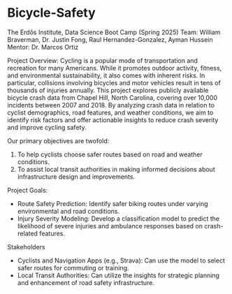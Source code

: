 # Bicycle-Safety

The Erdős Institute, Data Science Boot Camp (Spring 2025)
Team: William Braverman, Dr. Justin Fong, Raul Hernandez-Gonzalez, Ayman Hussein
Mentor: Dr. Marcos Ortiz


Project Overview:
Cycling is a popular mode of transportation and recreation for many Americans. While it promotes outdoor activity, fitness, and environmental sustainability, it also comes with inherent risks. In particular, collisions involving bicycles and motor vehicles result in tens of thousands of injuries annually.
This project explores publicly available bicycle crash data from Chapel Hill, North Carolina, covering over 10,000 incidents between 2007 and 2018. By analyzing crash data in relation to cyclist demographics, road features, and weather conditions, we aim to identify risk factors and offer actionable insights to reduce crash severity and improve cycling safety.

Our primary objectives are twofold:
1. To help cyclists choose safer routes based on road and weather conditions.
2. To assist local transit authorities in making informed decisions about infrastructure design and improvements.

Project Goals:
- Route Safety Prediction: Identify safer biking routes under varying environmental and road conditions.
- Injury Severity Modeling: Develop a classification model to predict the likelihood of severe injuries and ambulance responses based on crash-related features.

Stakeholders
- Cyclists and Navigation Apps (e.g., Strava): Can use the model to select safer routes for commuting or training.
- Local Transit Authorities: Can utilize the insights for strategic planning and enhancement of road safety infrastructure.

